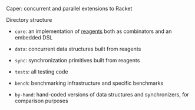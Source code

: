 Caper: concurrent and parallel extensions to Racket

Directory structure

- `core`: an implementation of [reagents](http://www.ccs.neu.edu/home/turon/reagents.pdf) both as combinators and an embedded DSL

- `data`: concurrent data structures built from reagents

- `sync`: synchronization primitives built from reagents

- `tests`: all testing code

- `bench`: benchmarking infrastructure and specific benchmarks

- `by-hand`: hand-coded versions of data structures and synchronizers, for comparison purposes